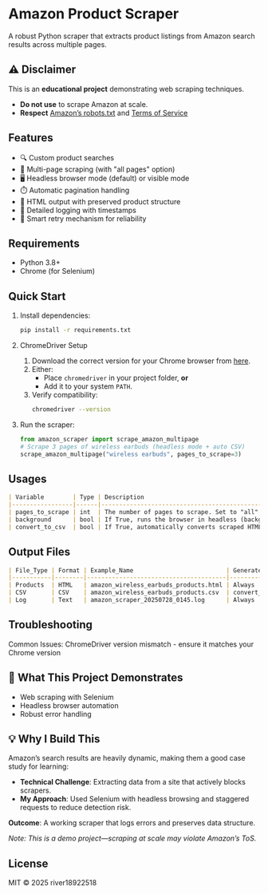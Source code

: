 # Amazon Product Scraper

A robust Python scraper that extracts product listings from Amazon search results across multiple pages.

## ⚠️ Disclaimer  
This is an **educational project** demonstrating web scraping techniques.  
- **Do not use** to scrape Amazon at scale.  
- **Respect** [Amazon’s robots.txt](https://www.amazon.com/robots.txt) and [Terms of Service](https://www.amazon.com/gp/help/customer/display.html?nodeId=508088)

## Features

- 🔍 Custom product searches
- 📑 Multi-page scraping (with "all pages" option)
- 🖥️ Headless browser mode (default) or visible mode
- ⏱️ Automatic pagination handling
- 📁 HTML output with preserved product structure
- 📝 Detailed logging with timestamps
- 🔄 Smart retry mechanism for reliability

## Requirements
- Python 3.8+
- Chrome (for Selenium)

## Quick Start

1. Install dependencies:  
   ```bash
   pip install -r requirements.txt
   ```

2. ChromeDriver Setup  
   1. Download the correct version for your Chrome browser from [here](https://chromedriver.chromium.org/downloads).  
   2. Either:  
      - Place `chromedriver` in your project folder, **or**  
      - Add it to your system `PATH`.  
   3. Verify compatibility:  
      ```bash
      chromedriver --version
      ```

3. Run the scraper:
    ```python
   from amazon_scraper import scrape_amazon_multipage
   # Scrape 3 pages of wireless earbuds (headless mode + auto CSV)
   scrape_amazon_multipage("wireless earbuds", pages_to_scrape=3)
    ```

## Usages

```markdown
| Variable        | Type | Description                                                                     |
|-----------------|------|---------------------------------------------------------------------------------|
| pages_to_scrape | int  | The number of pages to scrape. Set to "all" for no limit.                       |
| background      | bool | If True, runs the browser in headless (background) mode. Default: True.         |
| convert_to_csv  | bool | If True, automatically converts scraped HTML data to a CSV file. Default: True. |
```

## Output Files

```markdown
| File_Type | Format | Example_Name                          | Generated When?               |
|-----------|--------|---------------------------------------|-------------------------------|
| Products  | HTML   | amazon_wireless_earbuds_products.html | Always                        |
| CSV       | CSV    | amazon_wireless_earbuds_products.csv  | convert_to_csv=True (default) |
| Log       | Text   | amazon_scraper_20250728_0145.log      | Always                        |
```

## Troubleshooting

Common Issues:
    ChromeDriver version mismatch - ensure it matches your Chrome version

## 🎯 What This Project Demonstrates

- Web scraping with Selenium
- Headless browser automation
- Robust error handling

## 💡 Why I Build This

Amazon’s search results are heavily dynamic, making them a good case study for learning:  
- **Technical Challenge**: Extracting data from a site that actively blocks scrapers.  
- **My Approach**: Used Selenium with headless browsing and staggered requests to reduce detection risk.  

**Outcome**: A working scraper that logs errors and preserves data structure.  

*Note: This is a demo project—scraping at scale may violate Amazon’s ToS.*  

## License

MIT © 2025 river18922518
